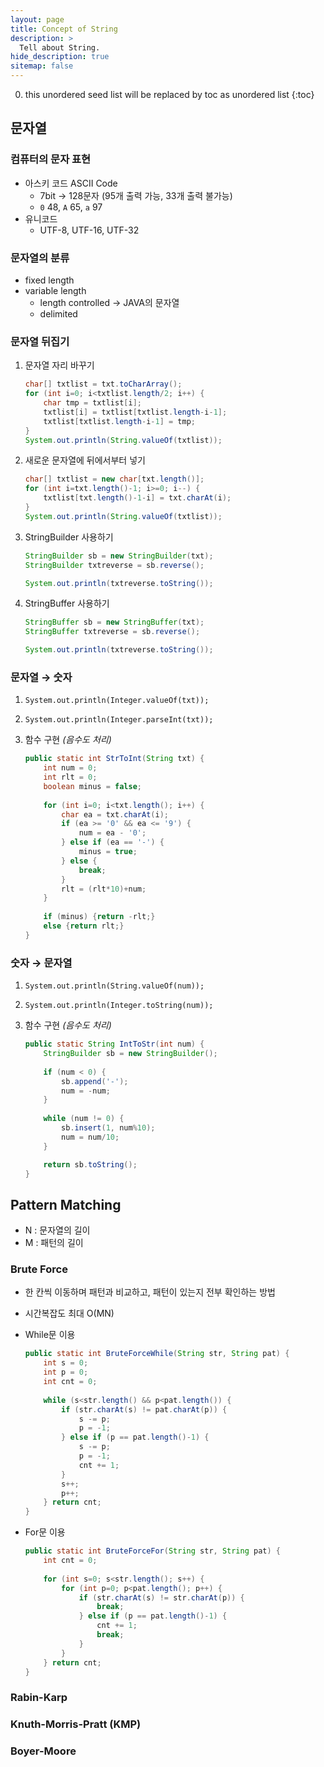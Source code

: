```yaml
---
layout: page
title: Concept of String
description: >
  Tell about String.
hide_description: true
sitemap: false
---
```

0. this unordered seed list will be replaced by toc as unordered list
{:toc}

## 문자열
### 컴퓨터의 문자 표현
- 아스키 코드 ASCII Code
    - 7bit → 128문자 (95개 출력 가능, 33개 출력 불가능)
    - `0` 48, `A` 65, `a` 97
- 유니코드
    - UTF-8, UTF-16, UTF-32

### 문자열의 분류
- fixed length
- variable length
    - length controlled → JAVA의 문자열
    - delimited

### 문자열 뒤집기
1. 문자열 자리 바꾸기
    
    ```java
    char[] txtlist = txt.toCharArray();
    for (int i=0; i<txtlist.length/2; i++) {
    	char tmp = txtlist[i];
    	txtlist[i] = txtlist[txtlist.length-i-1];
    	txtlist[txtlist.length-i-1] = tmp;
    }
    System.out.println(String.valueOf(txtlist));
    ```
    
2. 새로운 문자열에 뒤에서부터 넣기
    
    ```java
    char[] txtlist = new char[txt.length()];
    for (int i=txt.length()-1; i>=0; i--) {
    	txtlist[txt.length()-1-i] = txt.charAt(i);
    }
    System.out.println(String.valueOf(txtlist));
    ```
    
3. StringBuilder 사용하기
    
    ```java
    StringBuilder sb = new StringBuilder(txt);
    StringBuilder txtreverse = sb.reverse();
    
    System.out.println(txtreverse.toString());
    ```
    
4. StringBuffer 사용하기
    
    ```java
    StringBuffer sb = new StringBuffer(txt);
    StringBuffer txtreverse = sb.reverse();
    
    System.out.println(txtreverse.toString());
    ```

### 문자열 → 숫자
1. `System.out.println(Integer.valueOf(txt));`
2. `System.out.println(Integer.parseInt(txt));`
3. 함수 구현 *(음수도 처리)*
    
    ```java
    public static int StrToInt(String txt) {
    	int num = 0;
    	int rlt = 0;
    	boolean minus = false;
    	
    	for (int i=0; i<txt.length(); i++) {
    		char ea = txt.charAt(i);
    		if (ea >= '0' && ea <= '9') {
    			num = ea - '0';
    		} else if (ea == '-') {
    			minus = true;
    		} else {
    			break;
    		}
    		rlt = (rlt*10)+num;
    	}
    	
    	if (minus) {return -rlt;}
    	else {return rlt;}
    }
    ```
    

### 숫자 → 문자열
1. `System.out.println(String.valueOf(num));`
2. `System.out.println(Integer.toString(num));`
3. 함수 구현 *(음수도 처리)*
    
    ```java
    public static String IntToStr(int num) {
    	StringBuilder sb = new StringBuilder();
    	
    	if (num < 0) {
    		sb.append('-');
    		num = -num;
    	}
    	
    	while (num != 0) {
    		sb.insert(1, num%10);
    		num = num/10;
    	}
    
    	return sb.toString();
    }
    ```
    

## Pattern Matching
- N : 문자열의 길이
- M : 패턴의 길이

### Brute Force
- 한 칸씩 이동하며 패턴과 비교하고, 패턴이 있는지 전부 확인하는 방법
- 시간복잡도 최대 O(MN)
- While문 이용
    
    ```java
    public static int BruteForceWhile(String str, String pat) {
    	int s = 0;
    	int p = 0;
    	int cnt = 0;
    	
    	while (s<str.length() && p<pat.length()) {
    		if (str.charAt(s) != pat.charAt(p)) {
    			s -= p;
    			p = -1;
    		} else if (p == pat.length()-1) {
    			s -= p;
    			p = -1;
    			cnt += 1;
    		}
    		s++;
    		p++;
    	} return cnt;
    }
    ```
    
- For문 이용
    
    ```java
    public static int BruteForceFor(String str, String pat) {
    	int cnt = 0;
    	
    	for (int s=0; s<str.length(); s++) {
    		for (int p=0; p<pat.length(); p++) {
    			if (str.charAt(s) != str.charAt(p)) {
    				break;
    			} else if (p == pat.length()-1) {
    				cnt += 1;
    				break;
    			}
    		}
    	} return cnt;
    }
    ```

### Rabin-Karp

### Knuth-Morris-Pratt (KMP)

### Boyer-Moore
